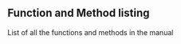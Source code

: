 Function and Method listing
---------------------------

List of all the functions and methods in the manual
